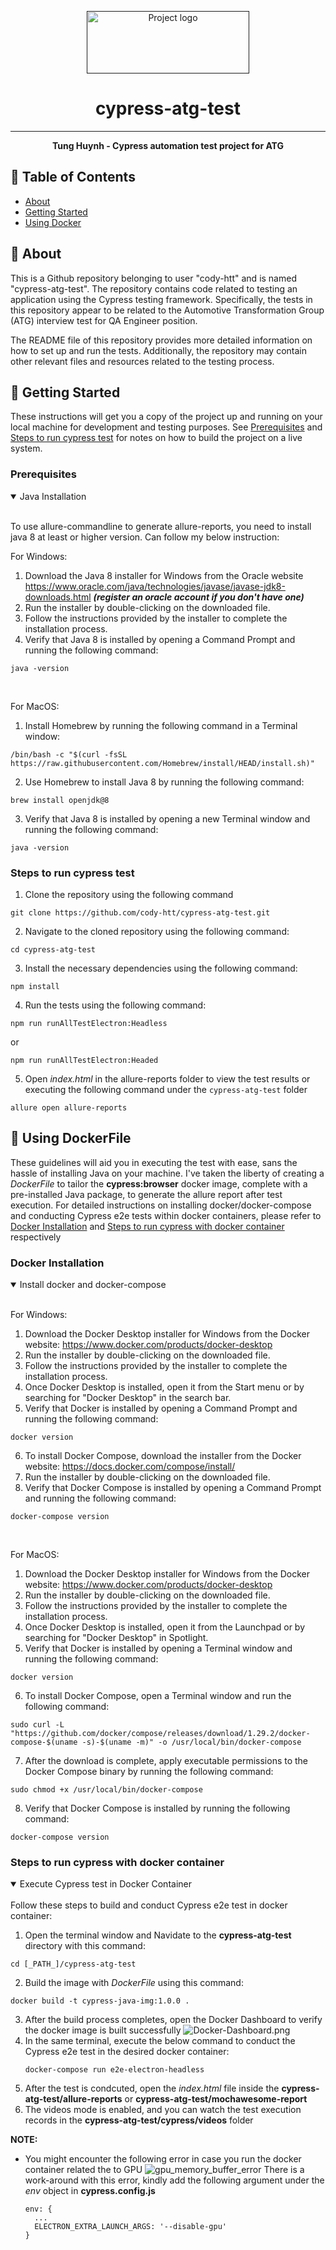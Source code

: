 <p align="center">
  <a href="" rel="noopener">
 <img width=260px height=100px src="https://cdn.am-online.com/media/1/root/atg_w268.jpg" alt="Project logo"></a>
</p>

<h1 align="center">cypress-atg-test</h1>

---

<p align="center"> 
    <strong>Tung Huynh - Cypress automation test project for ATG</strong>
    <br> 
</p>

## 📝 Table of Contents

- [About](#about)
- [Getting Started](#getting_started)
- [Using Docker](#using_docker)

## 🧐 About <a name = "about"></a>

This is a Github repository belonging to user "cody-htt" and is named "cypress-atg-test". The
repository contains code related to testing an application using the Cypress testing framework.
Specifically, the tests in this repository appear to be related to the Automotive Transformation
Group (ATG) interview test for QA Engineer position.

The README file of this repository provides more detailed information on how to set up and run the
tests. Additionally, the repository may contain other relevant files and resources related to the
testing process.

## 🏁 Getting Started <a name = "getting_started"></a>

These instructions will get you a copy of the project up and running on your local machine for
development and testing purposes. See [Prerequisites](#prerequisites) and
[Steps to run cypress test](#steps_to_test) for notes on how to build the project on a live system.

### Prerequisites <a name = "prerequisites"></a>

<details open>

<summary>Java Installation</summary>

<br/>

To use allure-commandline to generate allure-reports, you need to install java 8 at least or higher
version. Can follow my below instruction:

For Windows:

1. Download the Java 8 installer for Windows from the Oracle website
   https://www.oracle.com/java/technologies/javase/javase-jdk8-downloads.html **_(register an oracle
   account if you don't have one)_**
2. Run the installer by double-clicking on the downloaded file.
3. Follow the instructions provided by the installer to complete the installation process.
4. Verify that Java 8 is installed by opening a Command Prompt and running the following command:

```
java -version
```

<br/>

For MacOS:

1. Install Homebrew by running the following command in a Terminal window:

```
/bin/bash -c "$(curl -fsSL https://raw.githubusercontent.com/Homebrew/install/HEAD/install.sh)"
```

2. Use Homebrew to install Java 8 by running the following command:

```
brew install openjdk@8
```

3. Verify that Java 8 is installed by opening a new Terminal window and running the following
   command:

```
java -version
```

</details>

### Steps to run cypress test <a name = "steps_to_test"></a>

1. Clone the repository using the following command

```
git clone https://github.com/cody-htt/cypress-atg-test.git
```

2. Navigate to the cloned repository using the following command:

```
cd cypress-atg-test
```

3. Install the necessary dependencies using the following command:

```
npm install
```

4. Run the tests using the following command:

```
npm run runAllTestElectron:Headless
```

or

```
npm run runAllTestElectron:Headed
```

5. Open _index.html_ in the allure-reports folder to view the test results or executing the
   following command under the `cypress-atg-test` folder

```
allure open allure-reports
```

## 🐳 Using DockerFile <a name = "using_docker"></a>

These guidelines will aid you in executing the test with ease, sans the hassle of installing Java on
your machine. I've taken the liberty of creating a _DockerFile_ to tailor the **cypress:browser**
docker image, complete with a pre-installed Java package, to generate the allure report after test
execution. For detailed instructions on installing docker/docker-compose and conducting Cypress e2e
tests within docker containers, please refer to [Docker Installation](#docker_installation) and
[Steps to run cypress with docker container](#steps_to_test_with_docker) respectively

### Docker Installation <a name = "docker_installation"></a>

<details open>

<summary>Install docker and docker-compose</summary>

<br/>

For Windows:

1. Download the Docker Desktop installer for Windows from the Docker website:
   https://www.docker.com/products/docker-desktop
2. Run the installer by double-clicking on the downloaded file.
3. Follow the instructions provided by the installer to complete the installation process.
4. Once Docker Desktop is installed, open it from the Start menu or by searching for "Docker
   Desktop" in the search bar.
5. Verify that Docker is installed by opening a Command Prompt and running the following command:

```
docker version
```

6. To install Docker Compose, download the installer from the Docker website:
   https://docs.docker.com/compose/install/
7. Run the installer by double-clicking on the downloaded file.
8. Verify that Docker Compose is installed by opening a Command Prompt and running the following
   command:

```
docker-compose version
```

<br/>

For MacOS:

1. Download the Docker Desktop installer for Windows from the Docker website:
   https://www.docker.com/products/docker-desktop
2. Run the installer by double-clicking on the downloaded file.
3. Follow the instructions provided by the installer to complete the installation process.
4. Once Docker Desktop is installed, open it from the Launchpad or by searching for "Docker Desktop"
   in Spotlight.
5. Verify that Docker is installed by opening a Terminal window and running the following command:

```
docker version
```

6. To install Docker Compose, open a Terminal window and run the following command:

```
sudo curl -L "https://github.com/docker/compose/releases/download/1.29.2/docker-compose-$(uname -s)-$(uname -m)" -o /usr/local/bin/docker-compose
```

7. After the download is complete, apply executable permissions to the Docker Compose binary by
   running the following command:

```
sudo chmod +x /usr/local/bin/docker-compose
```

8. Verify that Docker Compose is installed by running the following command:

```
docker-compose version
```

</details>

### Steps to run cypress with docker container <a name = "steps_to_test_with_docker"></a>

<details open>

<summary>Execute Cypress test in Docker Container</summary>
<br/>
Follow these steps to build and conduct Cypress e2e test in docker container:

1. Open the terminal window and Navidate to the **cypress-atg-test** directory with this command:

```
cd [_PATH_]/cypress-atg-test
```

2. Build the image with _DockerFile_ using this command:

```
docker build -t cypress-java-img:1.0.0 .
```

3. After the build process completes, open the Docker Dashboard to verify the docker image is built
   successfully ![Docker-Dashboard.png](./assets/docker_dashboard.png)
4. In the same terminal, execute the below command to conduct the Cypress e2e test in the desired
   docker container:
   ```
   docker-compose run e2e-electron-headless
   ```
5. After the test is condcuted, open the _index.html_ file inside the
   **cypress-atg-test/allure-reports** or **cypress-atg-test/mochawesome-report**
6. The videos mode is enabled, and you can watch the test execution records in the
   **cypress-atg-test/cypress/videos** folder

**NOTE:**

- You might encounter the following error in case you run the docker container related the to GPU
  ![gpu_memory_buffer_error](./assets/gpu_memory_buffer_error.png) There is a work-around with this
  error, kindly add the following argument under the _env_ object in **cypress.config.js**
  ```
  env: {
    ...
    ELECTRON_EXTRA_LAUNCH_ARGS: '--disable-gpu'
  }
  ```

</details>
